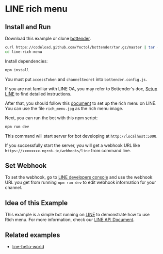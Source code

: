 # LINE rich menu

## Install and Run

Download this example or clone [bottender](https://github.com/Yoctol/bottender).

```sh
curl https://codeload.github.com/Yoctol/bottender/tar.gz/master | tar -xz --strip=2 bottender-master/examples/line-rich-menu
cd line-rich-menu
```

Install dependencies:

```sh
npm install
```

You must put `accessToken` and `channelSecret` into `bottender.config.js`.

If you are not familiar with LINE OA, you may refer to Bottender's doc, [Setup LINE](https://bottender.js.org/docs/channel-line-setup) to find detailed instructions.

After that, you should follow this [document](https://bottender.js.org/docs/channel-line-rich-menu) to set up the rich menu on LINE. You can use the file `rich_menu.jpg` as the rich menu image.

Next, you can run the bot with this npm script:

```sh
npm run dev
```

This command will start server for bot developing at `http://localhost:5000`.

If you successfully start the server, you will get a webhook URL like `https://xxxxxxxx.ngrok.io/webhooks/line` from command line.

## Set Webhook

To set the webhook, go to [LINE developers console](https://developers.line.me/console/) and use the webhook URL you get from running `npm run dev` to edit webhook information for your channel.

## Idea of this Example

This example is a simple bot running on [LINE](https://line.me/) to demonstrate how to use Rich menu.
For more information, check our [LINE API Document](https://developers.line.biz/en/reference/messaging-api/#rich-menu).

## Related examples

- [line-hello-world](../line-hello-world)
